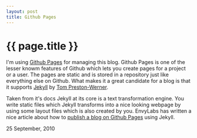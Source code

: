 ```yaml
---
layout: post
title: Github Pages
---
```


{{ page.title }}
================

I'm using [Github Pages](http://pages.github.com) for managing this blog. Github Pages is one of the lesser knowm features of Github which lets you create pages for a project or a user. The pages are static and is stored in a repository just like everything else on Github. What makes it a great candidate for a blog is that it supports [Jekyll](http://github.com/mojombo/jekyll/) by [Tom Preston-Werner](http://tom.preston-werner.com/).

Taken from it's docs Jekyll at its core is a text transformation engine. You write static files which Jekyll transforms into a nice looking webpage by using some layout files which is also created by you. EnvyLabs has written a nice article about how to [publish a blog on Github Pages](http://blog.envylabs.com/2009/08/publishing-a-blog-with-github-pages-and-jekyll/) using Jekyll.

<p class="date">25 September, 2010</p>
